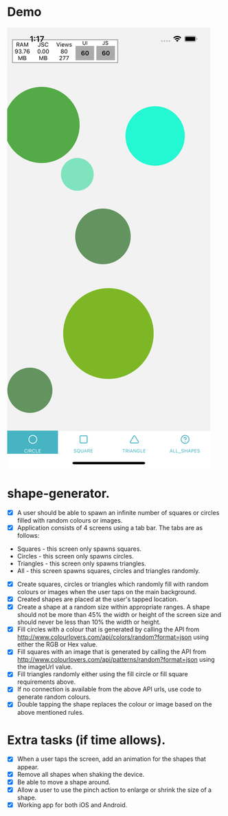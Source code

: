 # Demo
[![Watch the video](src/assets/demo/DemoPhoto.png)](src/assets/demo/Demo.mp4)

# shape-generator.
- [x] A user should be able to spawn an infinite number of squares or circles filled with random colours or images.
- [x] Application consists of 4 screens using a tab bar. The tabs are as follows:
*  Squares - this screen only spawns squares.
*  Circles - this screen only spawns circles.
*  Triangles - this screen only spawns triangles.
*  All - this screen spawns squares, circles and triangles randomly.
- [x] Create squares, circles or triangles which randomly fill with random colours or images when the user taps on the main background.
- [x] Created shapes are placed at the user's tapped location.
- [x] Create a shape at a random size within appropriate ranges. A shape should not be more than 45% the width or height of the screen size and should never be less than 10% the width or height.
- [x] Fill circles with a colour that is generated by calling the API from http://www.colourlovers.com/api/colors/random?format=json using either the RGB or Hex value.
- [x] Fill squares with an image that is generated by calling the API from http://www.colourlovers.com/api/patterns/random?format=json using the imageUrl value.
- [x] Fill triangles randomly either using the fill circle or fill square requirements above.
- [x] If no connection is available from the above API urls, use code to generate random colours.
- [x] Double tapping the shape replaces the colour or image based on the above mentioned rules.
# Extra tasks (if time allows).
- [x] When a user taps the screen, add an animation for the shapes that appear.
- [x] Remove all shapes when shaking the device.
- [x] Be able to move a shape around.
- [x] Allow a user to use the pinch action to enlarge or shrink the size of a shape.
- [x] Working app for both iOS and Android. 
